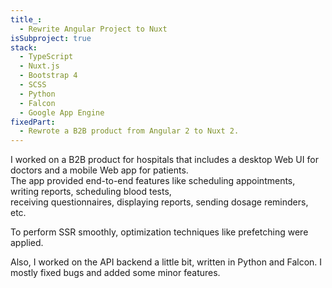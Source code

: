 ```yaml
---
title_:
  - Rewrite Angular Project to Nuxt
isSubproject: true
stack:
  - TypeScript
  - Nuxt.js
  - Bootstrap 4
  - SCSS
  - Python
  - Falcon
  - Google App Engine
fixedPart:
  - Rewrote a B2B product from Angular 2 to Nuxt 2.
---
```


I worked on a B2B product for hospitals that includes a desktop Web UI for doctors and a mobile Web app for patients.<br>
The app provided end-to-end features like scheduling appointments, writing reports, scheduling blood tests,<br>
receiving questionnaires, displaying reports, sending dosage reminders, etc.

To perform SSR smoothly, optimization techniques like prefetching were applied.

Also, I worked on the API backend a little bit, written in Python and Falcon. I mostly fixed bugs and added some minor features.
